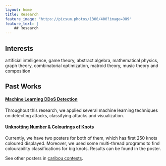 ```yaml
---
layout: home
title: Research
feature_image: "https://picsum.photos/1300/400?image=989"
feature_text: |
    ## Research
---
```




## Interests
artificial intelligence, game theory, abstract algebra, mathematical physics, graph theory, combinatorial optimization, matroid theory, music theory and composition

## Past Works
#### [Machine Learning DDoS Detection](https://github.com/Sibelius-6/DDoS-with-ML)
Throughout this research, we applied several machine learning techniques on detecting attacks, classifying attacks and visualization.

#### [Unknotting Number & Colourings of Knots](https://www.sibeliusp.com/old/research/knots/)
Currently, we have two posters for both of them, which has first 250 knots coloured displayed. Moreover, we used some multi-thread programs to find colourability classifications for big knots. Results can be found in the poster.

See other posters in [caribou contests](https://cariboutests.com/posters.php).

